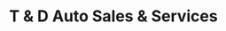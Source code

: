 ---
title: "T & D Auto Sales & Services"
url: /catasauqua/t-und-d-auto-sales-und-services/
shop: Autowerkstatt
---
